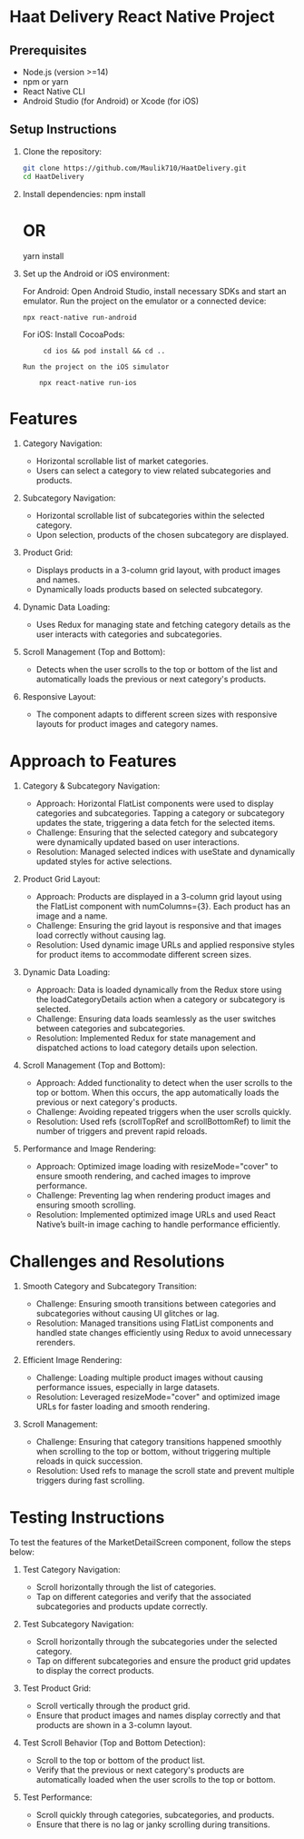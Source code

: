 # Haat Delivery React Native Project

## Prerequisites

- Node.js (version >=14)
- npm or yarn
- React Native CLI
- Android Studio (for Android) or Xcode (for iOS)

## Setup Instructions

1.  Clone the repository:

    ```bash
    git clone https://github.com/Maulik710/HaatDelivery.git
    cd HaatDelivery

    ```

2.  Install dependencies:
    npm install

    # OR

    yarn install

3.  Set up the Android or iOS environment:

    For Android:
    Open Android Studio, install necessary SDKs and start an emulator.
    Run the project on the emulator or a connected device:

        npx react-native run-android

    For iOS:
    Install CocoaPods:

             cd ios && pod install && cd ..

        Run the project on the iOS simulator

            npx react-native run-ios

# Features

1. Category Navigation:
    - Horizontal scrollable list of market categories.
    - Users can select a category to view related subcategories and products.
  
2. Subcategory Navigation:
    - Horizontal scrollable list of subcategories within the selected category.
    - Upon selection, products of the chosen subcategory are displayed.
  
3. Product Grid:
    - Displays products in a 3-column grid layout, with product images and names.
    - Dynamically loads products based on selected subcategory.
  
4. Dynamic Data Loading:
    - Uses Redux for managing state and fetching category details as the user interacts with categories and subcategories.

5. Scroll Management (Top and Bottom):
    - Detects when the user scrolls to the top or bottom of the list and automatically loads the previous or next category's products.

6. Responsive Layout:
    - The component adapts to different screen sizes with responsive layouts for product images and category names.

# Approach to Features

1. Category & Subcategory Navigation:
    - Approach: Horizontal FlatList components were used to display categories and subcategories. Tapping a category or subcategory updates the state, triggering a data fetch for the selected items.
    - Challenge: Ensuring that the selected category and subcategory were dynamically updated based on user interactions.
    - Resolution: Managed selected indices with useState and dynamically updated styles for active selections.

2. Product Grid Layout:
    - Approach: Products are displayed in a 3-column grid layout using the FlatList component with numColumns={3}. Each product has an image and a name.
    - Challenge: Ensuring the grid layout is responsive and that images load correctly without causing lag.
    - Resolution: Used dynamic image URLs and applied responsive styles for product items to accommodate different screen sizes.

3. Dynamic Data Loading:
    - Approach: Data is loaded dynamically from the Redux store using the loadCategoryDetails action when a category or subcategory is selected.
    - Challenge: Ensuring data loads seamlessly as the user switches between categories and subcategories.
    - Resolution: Implemented Redux for state management and dispatched actions to load category details upon selection.

4. Scroll Management (Top and Bottom):
    - Approach: Added functionality to detect when the user scrolls to the top or bottom. When this occurs, the app automatically loads the previous or next category's products.
    - Challenge: Avoiding repeated triggers when the user scrolls quickly.
    - Resolution: Used refs (scrollTopRef and scrollBottomRef) to limit the number of triggers and prevent rapid reloads.

5. Performance and Image Rendering:
    - Approach: Optimized image loading with resizeMode="cover" to ensure smooth rendering, and cached images to improve performance.
    - Challenge: Preventing lag when rendering product images and ensuring smooth scrolling.
    - Resolution: Implemented optimized image URLs and used React Native’s built-in image caching to handle performance efficiently.

# Challenges and Resolutions

1. Smooth Category and Subcategory Transition:
    - Challenge: Ensuring smooth transitions between categories and subcategories without causing UI glitches or lag.
    - Resolution: Managed transitions using FlatList components and handled state changes efficiently using Redux to avoid unnecessary rerenders.

2. Efficient Image Rendering:
    - Challenge: Loading multiple product images without causing performance issues, especially in large datasets.
    - Resolution: Leveraged resizeMode="cover" and optimized image URLs for faster loading and smooth rendering.

3. Scroll Management:
    - Challenge: Ensuring that category transitions happened smoothly when scrolling to the top or bottom, without triggering multiple reloads in quick succession.
    - Resolution: Used refs to manage the scroll state and prevent multiple triggers during fast scrolling.


# Testing Instructions

To test the features of the MarketDetailScreen component, follow the steps below:
1. Test Category Navigation:
    - Scroll horizontally through the list of categories.
    - Tap on different categories and verify that the associated subcategories and products update correctly.

2. Test Subcategory Navigation:
    - Scroll horizontally through the subcategories under the selected category.
    - Tap on different subcategories and ensure the product grid updates to display the correct products.

3. Test Product Grid:
    - Scroll vertically through the product grid.
    - Ensure that product images and names display correctly and that products are shown in a 3-column layout.

4. Test Scroll Behavior (Top and Bottom Detection):
    - Scroll to the top or bottom of the product list.
    - Verify that the previous or next category's products are automatically loaded when the user scrolls to the top or bottom.

5. Test Performance:
    - Scroll quickly through categories, subcategories, and products.
    - Ensure that there is no lag or janky scrolling during transitions.